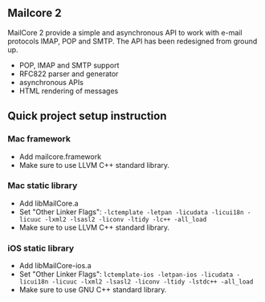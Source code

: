 ## Mailcore 2

MailCore 2 provide a simple and asynchronous API to work with e-mail protocols IMAP, POP and SMTP.
The API has been redesigned from ground up.

- POP, IMAP and SMTP support
- RFC822 parser and generator
- asynchronous APIs
- HTML rendering of messages

## Quick project setup instruction

### Mac framework

- Add mailcore.framework
- Make sure to use LLVM C++ standard library.

### Mac static library

- Add libMailCore.a
- Set "Other Linker Flags": `-lctemplate -letpan -licudata -licui18n -licuuc -lxml2 -lsasl2 -liconv -ltidy -lc++ -all_load`
- Make sure to use LLVM C++ standard library.

### iOS static library

- Add libMailCore-ios.a
- Set "Other Linker Flags": `lctemplate-ios -letpan-ios -licudata -licui18n -licuuc -lxml2 -lsasl2 -liconv -ltidy -lstdc++ -all_load`
- Make sure to use GNU C++ standard library.
